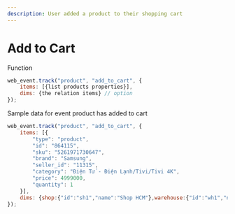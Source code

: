```yaml
---
description: User added a product to their shopping cart
---
```


# Add to Cart

Function 

```javascript
web_event.track("product", "add_to_cart", {
    items: [{list products properties}],
    dims: {the relation items} // option
});
```

Sample data for event product has added to cart 

```javascript
web_event.track("product", "add_to_cart", {
    items: [{
        "type": "product",
        "id": "864115",
        "sku": "5261971730647",
        "brand": "Samsung",
        "seller_id": "11315",
        "category": "Điện Tử - Điện Lạnh/Tivi/Tivi 4K",
        "price": 4999000,
        "quantity": 1
    }],
    dims: {shop:{"id":"sh1","name":"Shop HCM"},warehouse:{"id":"wh1","name":"Kho HCM"}},
});
```

